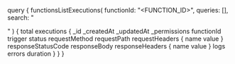 query {
    functionsListExecutions(
        functionId: "<FUNCTION_ID>",
        queries: [],
        search: "<SEARCH>"
    ) {
        total
        executions {
            _id
            _createdAt
            _updatedAt
            _permissions
            functionId
            trigger
            status
            requestMethod
            requestPath
            requestHeaders {
                name
                value
            }
            responseStatusCode
            responseBody
            responseHeaders {
                name
                value
            }
            logs
            errors
            duration
        }
    }
}
